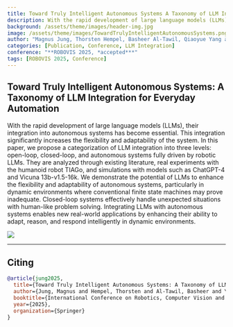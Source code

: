 ```yaml
---
title: Toward Truly Intelligent Autonomous Systems A Taxonomy of LLM Integration for Everyday Automation
description: With the rapid development of large language models (LLMs), their integration into autonomous systems has become essential. This integration significantly increases the flexibility and adaptability of the system. We propose a categorization of LLM integration into three levels, open-loop, closed-loop, and autonomous systems fully driven by robotic LLMs.
background: /assets/theme/images/header-img.jpg
image: /assets/theme/images/TowardTrulyIntelligentAutonomousSystems.png
author: "Magnus Jung, Thorsten Hempel, Basheer Al-Tawil, Qiaoyue Yang and Sven Wachsmuth, Ayoub Al-Hamadi"
categories: [Publication, Conference, LLM Integration]
conference: "**ROBOVIS 2025, *accepted***"
tags: [ROBOVIS 2025, Conference]
---
```


## Toward Truly Intelligent Autonomous Systems: A Taxonomy of LLM Integration for Everyday Automation
With the rapid development of large language models (LLMs), their integration into autonomous systems has become essential. This integration significantly increases the flexibility and adaptability of the system. In this paper, we propose a categorization of LLM integration into three levels: open-loop, closed-loop, and autonomous systems fully driven by robotic LLMs. They are analyzed through existing literature, real experiments with the humanoid robot TIAGo, and simulations with models such as ChatGPT-4 and Vicuna 13b-v1.5-16k. We demonstrate the potential of LLMs to enhance the flexibility and adaptability of autonomous systems, particularly in dynamic environments where conventional finite state machines may prove inadequate. Closed-loop systems effectively handle unexpected situations with human-like problem solving.
Integrating LLMs with autonomous systems enables new real-world applications by enhancing their ability to adapt, reason, and respond intelligently in dynamic environments.

![](/enabling/assets/theme/images/TowardTrulyIntelligentAutonomousSystems.png)

---


## Citing

```bibtex
@article{jung2025,
  title={Toward Truly Intelligent Autonomous Systems: A Taxonomy of LLM Integration for Everyday Automation},
  author={Jung, Magnus and Hempel, Thorsten and Al-Tawil, Basheer and Yang, Qiaoyue and Wachsmuth, Sven and Al-Hamadi, Ayoub},
  booktitle={International Conference on Robotics, Computer Vision and Intelligent Systems},
  year={2025},
  organization={Springer}
}
```
